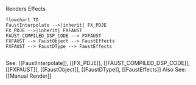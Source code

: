 Renders Effects

```mermaid 
flowchart TD
FaustInterpolate -->|inherit| FX_PDJE
FX_PDJE -->|inherit| FXFAUST
FAUST_COMPILED_DSP_CODE --> FXFAUST
FXFAUST --> FaustObject --> FaustEffects
FXFAUST --> FaustDType --> FaustEffects


```
See: [[FaustInterpolate]], [[FX_PDJE]], [[FAUST_COMPILED_DSP_CODE]], [[FXFAUST]], [[FaustObject]], [[FaustDType]], [[FaustEffects]]
Also See: [[Manual Render]]
